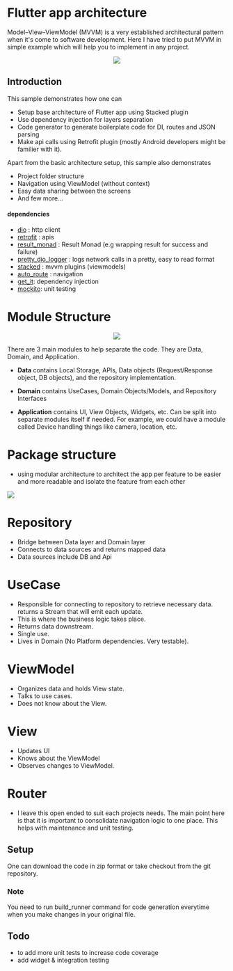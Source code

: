 # Flutter app architecture

Model–View–ViewModel (MVVM) is a very established architectural pattern when it's come to software development. Here I have tried to put MVVM in simple example which will help you to implement in any project.

<p align="center">
  <img src="https://uploads.toptal.io/blog/image/127608/toptal-blog-image-1543413671794-80993a19fea97477524763c908b50a7a.png" />
</p>

## Introduction

This sample demonstrates how one can

- Setup base architecture of Flutter app using Stacked plugin
- Use dependency injection for layers separation
- Code generator to generate boilerplate code for DI, routes and JSON parsing
- Make api calls using Retrofit plugin (mostly Android developers might be familier with it).

Apart from the basic architecture setup, this sample also demonstrates

- Project folder structure
- Navigation using ViewModel (without context)
- Easy data sharing between the screens
- And few more...

#### dependencies

- [dio](https://pub.dev/packages/dio) : http client
- [retrofit](https://pub.dev/packages/retrofit) : apis 
- [result_monad](https://pub.dev/packages/result_monad) : Result Monad (e.g wrapping result for success and failure) 
- [pretty_dio_logger](https://pub.dev/packages/pretty_dio_logger) : logs network calls in a pretty, easy to read format 
- [stacked](https://pub.dev/packages/stacked) : mvvm plugins (viewmodels) 
- [auto_route](https://pub.dev/packages/auto_route) : navigation 
- [get_it](https://pub.dev/packages/get_it): dependency injection
- [mockito](https://pub.dev/packages/mockito): unit testing

# Module Structure

<p align="center">
  <img src="https://camo.githubusercontent.com/a5485a38e6af7aa1055807a47e1833fc9a35eb7b997940b26936dcffae760623/68747470733a2f2f6d69726f2e6d656469756d2e636f6d2f6d61782f3737322f302a73664344456235373157442d374566502e6a7067" />
</p>

There are 3 main modules to help separate the code. They are Data, Domain, and Application.

- **Data** contains Local Storage, APIs, Data objects (Request/Response object, DB objects), and the repository implementation.

- **Domain** contains UseCases, Domain Objects/Models, and Repository Interfaces

- **Application** contains UI, View Objects, Widgets, etc. Can be split into separate modules itself if needed. For example, we could have a module called Device handling things like camera, location, etc.


# Package structure
- using modular architecture to architect the app per feature to be easier and more readable and isolate the feature from each other

<p>
  <img src="https://user-images.githubusercontent.com/19567934/183311532-5efde826-f8ef-48a7-8df5-a0ed1731a2a0.png" />
</p>

# Repository
- Bridge between Data layer and Domain layer
- Connects to data sources and returns mapped data
- Data sources include DB and Api

# UseCase
- Responsible for connecting to repository to retrieve necessary data. returns a Stream that will emit each update.
- This is where the business logic takes place.
- Returns data downstream.
- Single use.
- Lives in Domain (No Platform dependencies. Very testable).

# ViewModel
- Organizes data and holds View state.
- Talks to use cases.
- Does not know about the View.

# View
- Updates UI
- Knows about the ViewModel
- Observes changes to ViewModel.

# Router
- I leave this open ended to suit each projects needs. The main point here is that it is important to consolidate navigation logic to one place. This helps with maintenance and unit testing.

## Setup

One can download the code in zip format or take checkout from the git repository.

### Note
You need to run build_runner command for code generation everytime when you make changes in your original file.

## Todo
- to add more unit tests to increase code coverage
- add widget & integration testing
